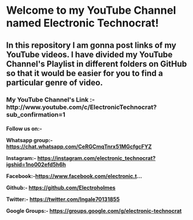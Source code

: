 <b> <h1> Welcome to my YouTube Channel named Electronic Technocrat!</b></h1>

<h2> In this repository I am gonna post links of my YouTube videos. I have divided my YouTube Channel's Playlist in different folders on GitHub so that it would be easier for you to find a particular genre of video. </h3>

<h3> My YouTube Channel's Link :- http://www.youtube.com/c/ElectronicTechnocrat?sub_confirmation=1

<h4> Follow us on:- 
  
Whatsapp group:- https://chat.whatsapp.com/CeRGCmqTnrx51MGcfgcFYZ
 
Instagram:- https://instagram.com/electronic_technocrat?igshid=1no002efd5h6h

Facebook:-https://www.facebook.com/electronic.t...

Github:- https://github.com/Electroholmes

Twitter:- https://twitter.com/Ingale70131855

Google Groups:- https://groups.google.com/g/electronic-technocrat
</h4>
